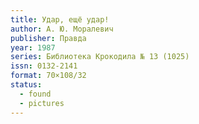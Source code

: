 ```yaml
---
title: Удар, ещё удар!
author: А. Ю. Моралевич
publisher: Правда
year: 1987
series: Библиотека Крокодила № 13 (1025)
issn: 0132-2141
format: 70×108/32
status:
  - found
  - pictures
---
```

